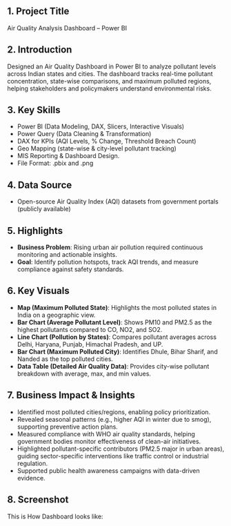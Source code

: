 ## 1. Project Title
Air Quality Analysis Dashboard – Power BI

## 2. Introduction
Designed an Air Quality Dashboard in Power BI to analyze pollutant levels across Indian states and cities. The dashboard tracks real-time pollutant concentration, state-wise comparisons, and maximum polluted regions, helping stakeholders and policymakers understand environmental risks.

## 3. Key Skills 
* Power BI (Data Modeling, DAX, Slicers, Interactive Visuals)
* Power Query (Data Cleaning & Transformation)
* DAX for KPIs (AQI Levels, % Change, Threshold Breach Count)
* Geo Mapping (state-wise & city-level pollutant tracking)
* MIS Reporting & Dashboard Design.
* File Format: .pbix and .png

## 4. Data Source
* Open-source Air Quality Index (AQI) datasets from government portals (publicly available)

## 5. Highlights
* **Business Problem**: Rising urban air pollution required continuous monitoring and actionable insights.
* **Goal**: Identify pollution hotspots, track AQI trends, and measure compliance against safety standards.
  
## 6. Key Visuals
* **Map (Maximum Polluted State)**: Highlights the most polluted states in India on a geographic view.
* **Bar Chart (Average Pollutant Level)**: Shows PM10 and PM2.5 as the highest pollutants compared to CO, NO2, and SO2.
* **Line Chart (Pollution by States)**: Compares pollutant averages across Delhi, Haryana, Punjab, Himachal Pradesh, and UP.
* **Bar Chart (Maximum Polluted City)**: Identifies Dhule, Bihar Sharif, and Nanded as the top polluted cities.
* **Data Table (Detailed Air Quality Data)**: Provides city-wise pollutant breakdown with average, max, and min values.
  
## 7. Business Impact & Insights
* Identified most polluted cities/regions, enabling policy prioritization.
* Revealed seasonal patterns (e.g., higher AQI in winter due to smog), supporting preventive action plans.
* Measured compliance with WHO air quality standards, helping government bodies monitor effectiveness of clean-air initiatives.
* Highlighted pollutant-specific contributors (PM2.5 major in urban areas), guiding sector-specific interventions like traffic control or industrial regulation.
* Supported public health awareness campaigns with data-driven evidence.
  
## 8. Screenshot
This is How Dashboard looks like: 
